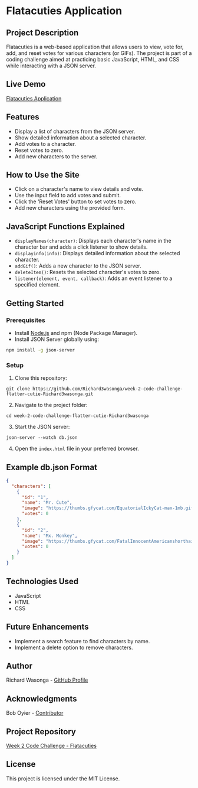 # Flatacuties Application

## Project Description
Flatacuties is a web-based application that allows users to view, vote for, add, and reset votes for various characters (or GIFs). The project is part of a coding challenge aimed at practicing basic JavaScript, HTML, and CSS while interacting with a JSON server.

## Live Demo
[Flatacuties Application](https://richard3wasonga.github.io/week-2-code-challenge-flatter-cutie-Richard3wasonga/)

## Features
- Display a list of characters from the JSON server.
- Show detailed information about a selected character.
- Add votes to a character.
- Reset votes to zero.
- Add new characters to the server.

## How to Use the Site
- Click on a character's name to view details and vote.
- Use the input field to add votes and submit.
- Click the 'Reset Votes' button to set votes to zero.
- Add new characters using the provided form.

## JavaScript Functions Explained
- `displayNames(character)`: Displays each character's name in the character bar and adds a click listener to show details.
- `displayinfo(info)`: Displays detailed information about the selected character.
- `addGif()`: Adds a new character to the JSON server.
- `deleteItem()`: Resets the selected character's votes to zero.
- `listener(element, event, callback)`: Adds an event listener to a specified element.

## Getting Started
### Prerequisites
- Install [Node.js](https://nodejs.org/) and npm (Node Package Manager).
- Install JSON Server globally using:

```bash
npm install -g json-server
```

### Setup
1. Clone this repository:

```Repository-link
git clone https://github.com/Richard3wasonga/week-2-code-challenge-flatter-cutie-Richard3wasonga.git
```

2. Navigate to the project folder:

```file-name
cd week-2-code-challenge-flatter-cutie-Richard3wasonga
```

3. Start the JSON server:

```server-url
json-server --watch db.json
```

4. Open the `index.html` file in your preferred browser.

## Example db.json Format
```json
{
  "characters": [
    {
      "id": "1",
      "name": "Mr. Cute",
      "image": "https://thumbs.gfycat.com/EquatorialIckyCat-max-1mb.gif",
      "votes": 0
    },
    {
      "id": "2",
      "name": "Mx. Monkey",
      "image": "https://thumbs.gfycat.com/FatalInnocentAmericanshorthair-max-1mb.gif",
      "votes": 0
    }
  ]
}
```

## Technologies Used
- JavaScript
- HTML
- CSS

## Future Enhancements
- Implement a search feature to find characters by name.
- Implement a delete option to remove characters.

## Author
Richard Wasonga - [GitHub Profile](https://github.com/Richard3wasonga)
## Acknowledgments
Bob Oyier - [Contributor](https://github.com/oyieroyier)

## Project Repository
[Week 2 Code Challenge - Flatacuties](https://github.com/Richard3wasonga/week-2-code-challenge-flatter-cutie-Richard3wasonga)

## License
This project is licensed under the MIT License.

